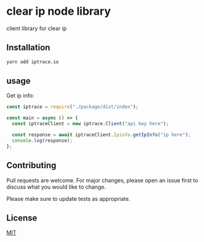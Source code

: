 # clear ip node library

client library for clear ip

## Installation

```bash
yarn add iptrace.io
```

## usage

Get ip info:

```javascript
const iptrace = require("./package/dist/index");

const main = async () => {
  const iptraceClient = new iptrace.Client("api key here");

  const response = await iptraceClient.Ipinfo.getIpInfo("ip here");
  console.log(response);
};
```

## Contributing

Pull requests are welcome. For major changes, please open an issue first to discuss what you would like to change.

Please make sure to update tests as appropriate.

## License

[MIT](https://choosealicense.com/licenses/mit/)
